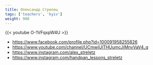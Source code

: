 ```yaml
---
title: Олександр Стрелец
tags: ['teachers', 'kyiv']
weight: 908
---
```

{{< youtube O-1VFqxpW4U >}}

- https://www.facebook.com/profile.php?id=100091958255826
- https://www.youtube.com/channel/UCmwiUlTHUumcJjMnvVaV4_g
- https://www.instagram.com/alex_streletz
- https://www.instagram.com/handpan_lessons_streletz

